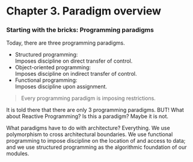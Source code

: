 # Chapter 3. Paradigm overview

### Starting with the bricks: Programming paradigms
Today, there are three programming paradigms.

 - Structured programming:  
 Imposes discipline on direct transfer of control.
 - Object-oriented programming:  
 Imposes discipline on indirect transfer of control.
 - Functional programming:  
 Imposes discipline upon assignment.
 
 > Every programming paradigm is imposing restrictions.


It is told there that there are only 3 programming paradigms.
BUT! What about Reactive Programming? Is this a paradigm? Maybe it is not.

What paradigms have to do with architecture? Everything. We use polymorphism
to cross architectural boundaries.
We use functional programming to impose discipline on the location 
of and access to data; and we use structured programming as the
algorithmic foundation of our modules.
